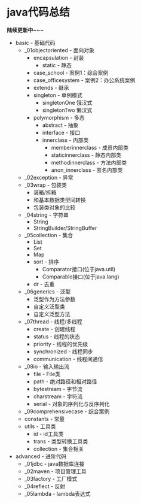 # java代码总结
**陆续更新中~~~**

- basic - 基础代码
    - _01objectoriented - 面向对象
        - encapsulation - 封装
            - static - 静态
        - case_school - 案例1：综合案例
        - case_officesystem - 案例2：办公系统案例
        - extends - 继承
        - singleton - 单例模式
            - singletonOne 饿汉式
            - singletonTwo 懒汉式
        - polymorphism - 多态
            - abstract - 抽象
            - interface - 接口
            - innerclass - 内部类
                - memberinnerclass - 成员内部类
                - staticinnerclass - 静态内部类
                - methodinnerclass - 方法内部类
                - anon_innerclass  - 匿名内部类
    - _02exception - 异常
    - _03wrap - 包装类
        - 装箱/拆箱
        - 和基本数据类型间转换
        - 包装类对象的比较
    - _04string - 字符串
        - String
        - StringBuilder/StringBuffer
    - _05collection - 集合
        - List
        - Set
        - Map
        - sort - 排序
            - Comparator接口(位于java.util)
            - Comparable接口(位于java.lang)
        - dr - 去重
    - _06generics - 泛型
        - 泛型作为方法参数
        - 自定义泛型类
        - 自定义泛型方法
    - _07thread - 线程/多线程
        - create - 创建线程
        - status - 线程的状态
        - priority - 线程的优先级
        - synchronized - 线程同步
        - communication - 线程间通信
    - _08io - 输入输出流
        - file - File类
        - path - 绝对路径和相对路径
        - bytestream - 字节流
        - charstream - 字符流
        - serial - 对象的序列化与反序列化
    - _09comprehensivecase - 综合案例
    - constants - 常量
    - utils - 工具类
        - id - id工具类
        - trans - 类型转换工具类
        - collection - 集合相关
- advanced - 进阶代码
    - _01jdbc - java数据库连接
    - _02maven - 项目管理工具
    - _03factory - 工厂模式
    - _04reflect - 反射
    - _05lambda - lambda表达式
